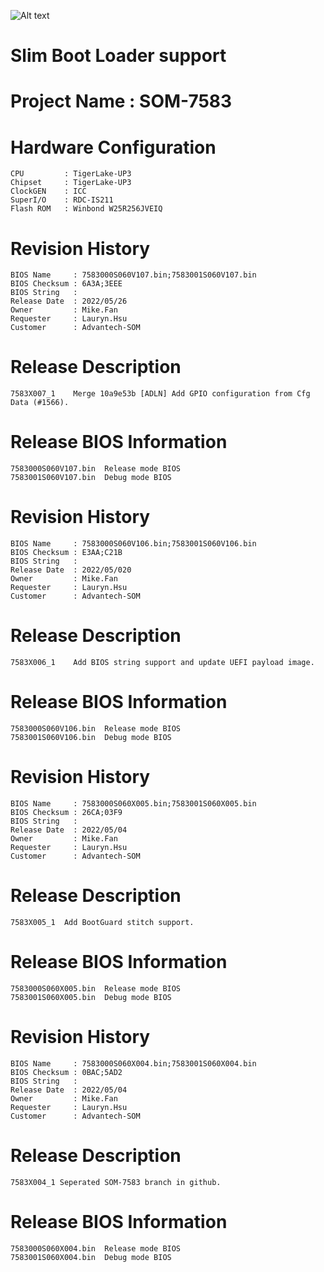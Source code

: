 ![Alt text](https://www.advantech.tw/css/css-img/advantech-logo-notagl.svg "Advantech sbl")

# Slim Boot Loader support 

#  Project Name : SOM-7583 

#  Hardware Configuration
    CPU         : TigerLake-UP3
    Chipset     : TigerLake-UP3
    ClockGEN    : ICC
    SuperI/O    : RDC-IS211
    Flash ROM   : Winbond W25R256JVEIQ

#  Revision History
    BIOS Name     : 7583000S060V107.bin;7583001S060V107.bin
    BIOS Checksum : 6A3A;3EEE
    BIOS String   : 
    Release Date  : 2022/05/26
    Owner         : Mike.Fan
    Requester     : Lauryn.Hsu
    Customer      : Advantech-SOM

#  Release Description
    7583X007_1    Merge 10a9e53b [ADLN] Add GPIO configuration from Cfg Data (#1566).
 
#  Release BIOS Information
    7583000S060V107.bin  Release mode BIOS
    7583001S060V107.bin  Debug mode BIOS

#  Revision History
    BIOS Name     : 7583000S060V106.bin;7583001S060V106.bin
    BIOS Checksum : E3AA;C21B
    BIOS String   : 
    Release Date  : 2022/05/020
    Owner         : Mike.Fan
    Requester     : Lauryn.Hsu
    Customer      : Advantech-SOM

#  Release Description
    7583X006_1    Add BIOS string support and update UEFI payload image.
 
#  Release BIOS Information
    7583000S060V106.bin  Release mode BIOS
    7583001S060V106.bin  Debug mode BIOS

#  Revision History
    BIOS Name     : 7583000S060X005.bin;7583001S060X005.bin
    BIOS Checksum : 26CA;03F9
    BIOS String   : 
    Release Date  : 2022/05/04
    Owner         : Mike.Fan
    Requester     : Lauryn.Hsu
    Customer      : Advantech-SOM

#  Release Description
    7583X005_1  Add BootGuard stitch support.
 
#  Release BIOS Information
    7583000S060X005.bin  Release mode BIOS
    7583001S060X005.bin  Debug mode BIOS

#  Revision History
    BIOS Name     : 7583000S060X004.bin;7583001S060X004.bin
    BIOS Checksum : 0BAC;5AD2
    BIOS String   : 
    Release Date  : 2022/05/04
    Owner         : Mike.Fan
    Requester     : Lauryn.Hsu
    Customer      : Advantech-SOM

#  Release Description
    7583X004_1 Seperated SOM-7583 branch in github.
 
#  Release BIOS Information
    7583000S060X004.bin  Release mode BIOS
    7583001S060X004.bin  Debug mode BIOS
 
